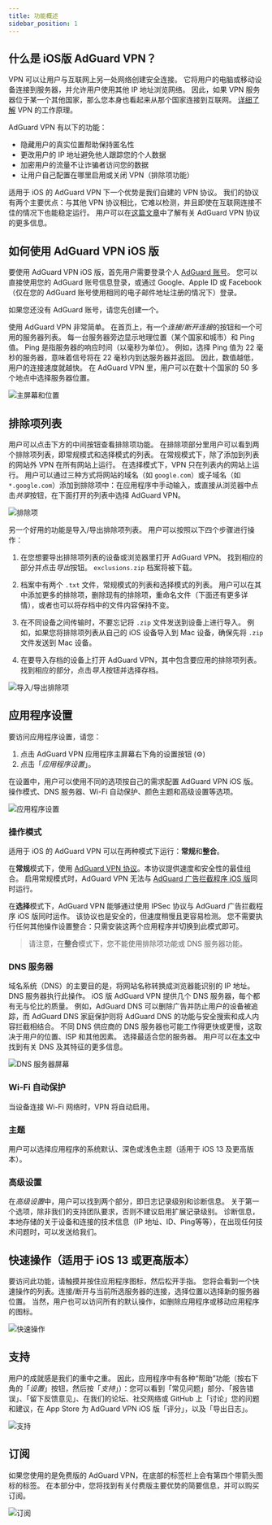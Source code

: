 ```yaml
---
title: 功能概述
sidebar_position: 1
---
```


## 什么是 iOS版 AdGuard VPN？

VPN 可以让用户与互联网上另一处网络创建安全连接。 它将用户的电脑或移动设备连接到服务器，并允许用户使用其他 IP 地址浏览网络。 因此，如果 VPN 服务器位于某一个其他国家，那么您本身也看起来从那个国家连接到互联网。 [详细了解](/general/how-vpn-works.md) VPN 的工作原理。

AdGuard VPN 有以下的功能：
* 隐藏用户的真实位置帮助保持匿名性
* 更改用户的 IP 地址避免他人跟踪您的个人数据
* 加密用户的流量不让诈骗者访问您的数据
* 让用户自己配置在哪里启用或关闭 VPN（排除项功能）

适用于 iOS 的 AdGuard VPN 下一个优势是我们自建的 VPN 协议。 我们的协议有两个主要优点：与其他 VPN 协议相比，它难以检测，并且即使在互联网连接不佳的情况下也能稳定运行。 用户可以在[这篇文章](../general/adguard-vpn-protocol.mdx)中了解有关 AdGuard VPN 协议的更多信息。

## 如何使用 AdGuard VPN iOS 版

要使用 AdGuard VPN iOS 版，首先用户需要登录个人 [AdGuard 账号](https://my.adguard.com/)。 您可以直接使用您的 AdGuard 账号信息登录，或通过 Google、Apple ID 或 Facebook（仅在您的 AdGuard 账号使用相同的电子邮件地址注册的情况下）登录。

如果您还没有 AdGuard 账号，请您先创建一个。

使用 AdGuard VPN 非常简单。 在首页上，有一个*连接/断开连接*的按钮和一个可用的服务器列表。 每一台服务器旁边显示地理位置（某个国家和城市）和 Ping 值。 Ping 是指服务器的响应时间（以毫秒为单位）。 例如，选择 Ping 值为 22 毫秒的服务器，意味着信号将在 22 毫秒内到达服务器并返回。 因此，数值越低，用户的连接速度就越快。 在 AdGuard VPN 里，用户可以在数十个国家的 50 多个地点中选择服务器位置。

![主屏幕和位置](https://cdn.adguardvpn.com/content/kb/vpn/ios/1.png?123)

## 排除项列表

用户可以点击下方的中间按钮查看排除项功能。 在排除项部分里用户可以看到两个排除项列表，即常规模式和选择模式的列表。 在常规模式下，除了添加到列表的网站外 VPN 在所有网站上运行。 在选择模式下，VPN 只在列表内的网站上运行。 用户可以通过三种方式将网站的域名（如 `google.com`）或子域名（如 `*.google.com`）添加到排除项中：在应用程序中手动输入，或直接从浏览器中点击*共享*按钮，在下面打开的列表中选择 AdGuard VPN。

![排除项](https://cdn.adguardvpn.com/content/kb/vpn/ios/2.png?123)

另一个好用的功能是导入/导出排除项列表。 用户可以按照以下四个步骤进行操作：

1. 在您想要导出排除项列表的设备或浏览器里打开 AdGuard VPN。 找到相应的部分并点击*导出*按钮。 `exclusions.zip` 档案将被下载。

2. 档案中有两个 `.txt` 文件，常规模式的列表和选择模式的列表。 用户可以在其中添加更多的排除项，删除现有的排除项，重命名文件（下面还有更多详情），或者也可以将存档中的文件内容保持不变。

3. 在不同设备之间传输时，不要忘记将 `.zip` 文件发送到设备上进行导入。 例如，如果您将排除项列表从自己的 iOS 设备导入到 Mac 设备，确保先将 `.zip` 文件发送到 Mac 设备。

4. 在要导入存档的设备上打开 AdGuard VPN，其中包含要应用的排除项列表。 找到相应的部分，点击*导入*按钮并选择存档。

![导入/导出排除项](https://cdn.adguardvpn.com/content/kb/vpn/ios/import-export-exclusions.png)

## 应用程序设置

要访问应用程序设置，请您：

1. 点击 AdGuard VPN 应用程序主屏幕右下角的设置按钮 (⚙)
2. 点击「*应用程序设置*」。

在设置中，用户可以使用不同的选项按自己的需求配置 AdGuard VPN iOS 版。操作模式、DNS 服务器、Wi-Fi 自动保护、颜色主题和高级设置等选项。

![应用程序设置](https://cdn.adguardvpn.com/content/kb/vpn/ios/app-settings.png)

### 操作模式

适用于 iOS 的 AdGuard VPN 可以在两种模式下运行：**常规**和**整合**。

在**常规**模式下，使用 [AdGuard VPN 协议](../general/adguard-vpn-protocol.mdx)。本协议提供速度和安全性的最佳组合。 启用常规模式时，AdGuard VPN 无法与 [AdGuard 广告拦截程序 iOS 版](https://adguard.com/kb/adguard-for-ios/overview/)同时运行。

在**选择**模式下，AdGuard VPN 能够通过使用 IPSec 协议与 AdGuard 广告拦截程序 iOS 版同时运作。 该协议也是安全的，但速度稍慢且更容易检测。 您不需要执行任何其他操作设置整合：只需安装这两个应用程序并切换到此模式即可。
> 请注意，在**整合**模式下，您不能使用排除项功能或 DNS 服务器功能。

### DNS 服务器

域名系统（DNS）的主要目的是，将网站名称转换成浏览器能识别的 IP 地址。 DNS 服务器执行此操作。 iOS 版 AdGuard VPN 提供几个 DNS 服务器，每个都有无与伦比的质量。 例如，AdGuard DNS 可以删除广告并防止用户的设备被追踪，而 AdGuard DNS 家庭保护则将 AdGuard DNS 的功能与安全搜索和成人内容拦截相结合。 不同 DNS 供应商的 DNS 服务器也可能工作得更快或更慢，这取决于用户的位置、ISP 和其他因素。 选择最适合您的服务器。 用户可以在[本文](https://adguard-dns.io/kb/general/dns-filtering/#what-is-dns)中找到有关 DNS 及其特征的更多信息。

![DNS 服务器屏幕](https://cdn.adguardvpn.com/content/kb/vpn/ios/dns-server.png)

### Wi-Fi 自动保护

当设备连接 Wi-Fi 网络时，VPN 将自动启用。

### 主题

用户可以选择应用程序的系统默认、深色或浅色主题（适用于 iOS 13 及更高版本）。

### 高级设置

在*高级设置*中，用户可以找到两个部分，即日志记录级别和诊断信息。 关于第一个选项，除非我们的支持团队要求，否则不建议启用扩展记录级别。 诊断信息，本地存储的关于设备和连接的技术信息（IP 地址、ID、Ping等等），在出现任何技术问题时，可以发送给我们。

## 快速操作（适用于 iOS 13 或更高版本）

要访问此功能，请触摸并按住应用程序图标，然后松开手指。 您将会看到一个快速操作的列表。连接/断开与当前所选服务器的连接，选择位置以选择新的服务器位置。 当然，用户也可以访问所有的默认操作，如删除应用程序或移动应用程序的图标。

![快速操作](https://cdn.adguardvpn.com/content/kb/vpn/ios/quick-actions.png)

## 支持

用户的成就感是我们的重中之重。 因此，应用程序中有各种“帮助”功能（按右下角的「*设置*」按钮，然后按「*支持*」）：您可以看到「常见问题」部分、「报告错误」、「留下反馈意见」、在我们的论坛、社交网络或 GitHub 上「讨论」您的问题和建议，在 App Store 为 AdGuard VPN iOS 版「评分」，以及「导出日志」。

![支持](https://cdn.adguardvpn.com/content/kb/vpn/ios/support.png)

## 订阅

如果您使用的是免费版的 AdGuard VPN，在底部的标签栏上会有第四个带箭头图标的标签。 在本部分中，您将找到有关付费版主要优势的简要信息，并可以购买订阅。

![订阅](https://cdn.adguardvpn.com/content/kb/vpn/ios/subscription_en.png)

